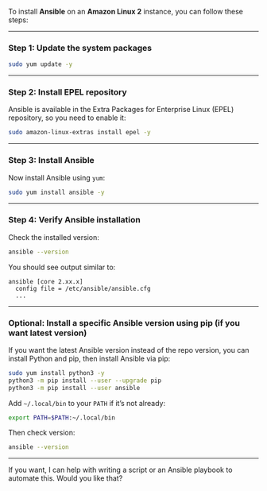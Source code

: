 To install **Ansible** on an **Amazon Linux 2** instance, you can follow these steps:

---

### Step 1: Update the system packages

```bash
sudo yum update -y  
```

---

### Step 2: Install EPEL repository

Ansible is available in the Extra Packages for Enterprise Linux (EPEL) repository, so you need to enable it:

```bash
sudo amazon-linux-extras install epel -y
```

---

### Step 3: Install Ansible

Now install Ansible using `yum`:

```bash
sudo yum install ansible -y
```

---

### Step 4: Verify Ansible installation

Check the installed version:

```bash
ansible --version
```

You should see output similar to:

```
ansible [core 2.xx.x]
  config file = /etc/ansible/ansible.cfg
  ...
```

---

### Optional: Install a specific Ansible version using pip (if you want latest version)

If you want the latest Ansible version instead of the repo version, you can install Python and pip, then install Ansible via pip:

```bash
sudo yum install python3 -y
python3 -m pip install --user --upgrade pip
python3 -m pip install --user ansible
```

Add `~/.local/bin` to your `PATH` if it’s not already:

```bash
export PATH=$PATH:~/.local/bin
```

Then check version:

```bash
ansible --version
```

---

If you want, I can help with writing a script or an Ansible playbook to automate this. Would you like that?
